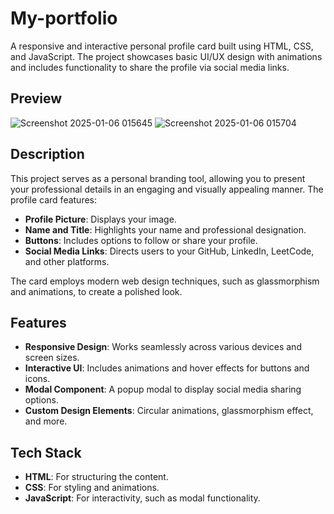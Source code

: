 # My-portfolio
 A responsive and interactive personal profile card built using HTML, CSS, and JavaScript. The project showcases basic UI/UX design with animations and includes functionality to share the profile via social media links.

 ## Preview
![Screenshot 2025-01-06 015645](https://github.com/user-attachments/assets/89aa3740-95a8-4914-80dd-7a624547fef6)
![Screenshot 2025-01-06 015704](https://github.com/user-attachments/assets/16778ee3-3ce3-4b8c-bba7-4660d6fae833)


## Description
This project serves as a personal branding tool, allowing you to present your professional details in an engaging and visually appealing manner. The profile card features:
- **Profile Picture**: Displays your image.
- **Name and Title**: Highlights your name and professional designation.
- **Buttons**: Includes options to follow or share your profile.
- **Social Media Links**: Directs users to your GitHub, LinkedIn, LeetCode, and other platforms.

The card employs modern web design techniques, such as glassmorphism and animations, to create a polished look.

## Features
- **Responsive Design**: Works seamlessly across various devices and screen sizes.
- **Interactive UI**: Includes animations and hover effects for buttons and icons.
- **Modal Component**: A popup modal to display social media sharing options.
- **Custom Design Elements**: Circular animations, glassmorphism effect, and more.

## Tech Stack
- **HTML**: For structuring the content.
- **CSS**: For styling and animations.
- **JavaScript**: For interactivity, such as modal functionality.
